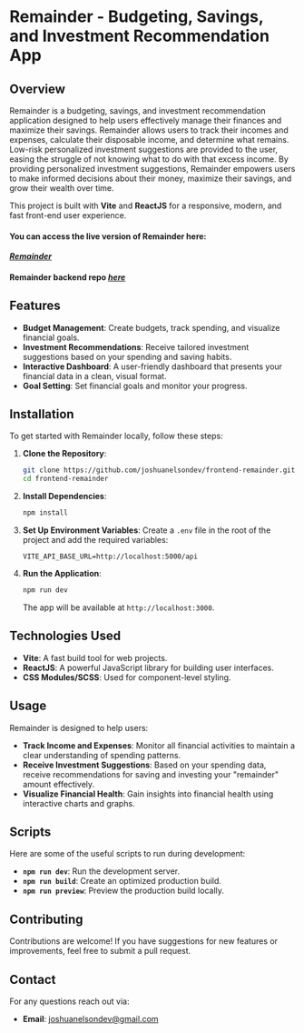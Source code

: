 # Remainder - Budgeting, Savings, and Investment Recommendation App

## Overview

Remainder is a budgeting, savings, and investment recommendation application designed to help users effectively manage their finances and maximize their savings. Remainder allows users to track their incomes and expenses, calculate their disposable income, and determine what remains. Low-risk personalized investment suggestions are provided to the user, easing the struggle of not knowing what to do with that excess income. By providing personalized investment suggestions, Remainder empowers users to make informed decisions about their money, maximize their savings, and grow their wealth over time.

This project is built with **Vite** and **ReactJS** for a responsive, modern, and fast front-end user experience.

#### You can access the live version of Remainder here:

**_[Remainder](https://remainderinvest.netlify.app/)_**

#### Remainder backend repo **_[here](https://github.com/joshuanelsondev/backend-remainder)_**

## Features

- **Budget Management**: Create budgets, track spending, and visualize financial goals.
- **Investment Recommendations**: Receive tailored investment suggestions based on your spending and saving habits.
- **Interactive Dashboard**: A user-friendly dashboard that presents your financial data in a clean, visual format.
- **Goal Setting**: Set financial goals and monitor your progress.

## Installation

To get started with Remainder locally, follow these steps:

1. **Clone the Repository**:

   ```bash
   git clone https://github.com/joshuanelsondev/frontend-remainder.git
   cd frontend-remainder
   ```

2. **Install Dependencies**:

   ```bash
   npm install
   ```

3. **Set Up Environment Variables**:
   Create a `.env` file in the root of the project and add the required variables:

   ```
   VITE_API_BASE_URL=http://localhost:5000/api
   ```

4. **Run the Application**:
   ```bash
   npm run dev
   ```
   The app will be available at `http://localhost:3000`.

## Technologies Used

- **Vite**: A fast build tool for web projects.
- **ReactJS**: A powerful JavaScript library for building user interfaces.
- **CSS Modules/SCSS**: Used for component-level styling.

## Usage

Remainder is designed to help users:

- **Track Income and Expenses**: Monitor all financial activities to maintain a clear understanding of spending patterns.
- **Receive Investment Suggestions**: Based on your spending data, receive recommendations for saving and investing your "remainder" amount effectively.
- **Visualize Financial Health**: Gain insights into financial health using interactive charts and graphs.

## Scripts

Here are some of the useful scripts to run during development:

- **`npm run dev`**: Run the development server.
- **`npm run build`**: Create an optimized production build.
- **`npm run preview`**: Preview the production build locally.

## Contributing

Contributions are welcome! If you have suggestions for new features or improvements, feel free to submit a pull request.

## Contact

For any questions reach out via:

- **Email**: joshuanelsondev@gmail.com
